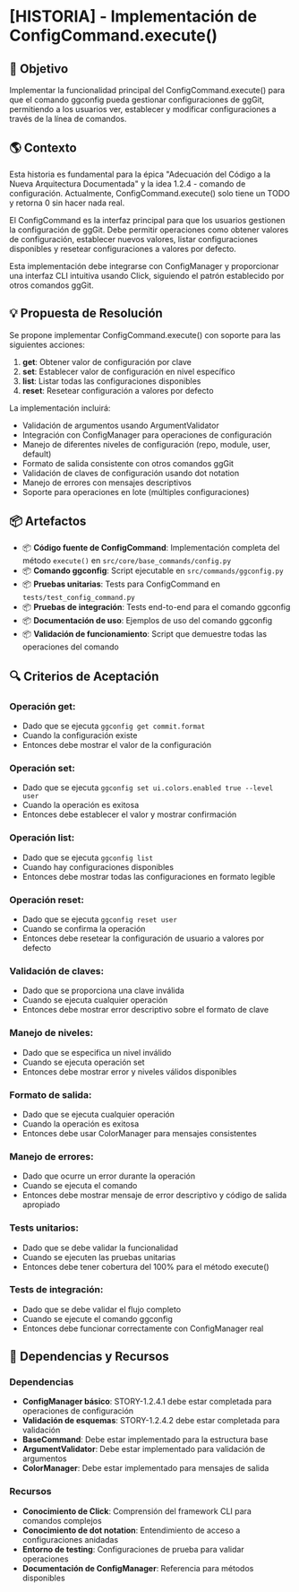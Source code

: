# [HISTORIA] - Implementación de ConfigCommand.execute()

## 🎯 Objetivo

Implementar la funcionalidad principal del ConfigCommand.execute() para que el comando ggconfig pueda gestionar configuraciones de ggGit, permitiendo a los usuarios ver, establecer y modificar configuraciones a través de la línea de comandos.

## 🌎 Contexto

Esta historia es fundamental para la épica "Adecuación del Código a la Nueva Arquitectura Documentada" y la idea 1.2.4 - comando de configuración. Actualmente, ConfigCommand.execute() solo tiene un TODO y retorna 0 sin hacer nada real.

El ConfigCommand es la interfaz principal para que los usuarios gestionen la configuración de ggGit. Debe permitir operaciones como obtener valores de configuración, establecer nuevos valores, listar configuraciones disponibles y resetear configuraciones a valores por defecto.

Esta implementación debe integrarse con ConfigManager y proporcionar una interfaz CLI intuitiva usando Click, siguiendo el patrón establecido por otros comandos ggGit.

## 💡 Propuesta de Resolución

Se propone implementar ConfigCommand.execute() con soporte para las siguientes acciones:

1. **get**: Obtener valor de configuración por clave
2. **set**: Establecer valor de configuración en nivel específico
3. **list**: Listar todas las configuraciones disponibles
4. **reset**: Resetear configuración a valores por defecto

La implementación incluirá:
- Validación de argumentos usando ArgumentValidator
- Integración con ConfigManager para operaciones de configuración
- Manejo de diferentes niveles de configuración (repo, module, user, default)
- Formato de salida consistente con otros comandos ggGit
- Validación de claves de configuración usando dot notation
- Manejo de errores con mensajes descriptivos
- Soporte para operaciones en lote (múltiples configuraciones)

## 📦 Artefactos

- 📦 **Código fuente de ConfigCommand**: Implementación completa del método `execute()` en `src/core/base_commands/config.py`
- 📦 **Comando ggconfig**: Script ejecutable en `src/commands/ggconfig.py`
- 📦 **Pruebas unitarias**: Tests para ConfigCommand en `tests/test_config_command.py`
- 📦 **Pruebas de integración**: Tests end-to-end para el comando ggconfig
- 📦 **Documentación de uso**: Ejemplos de uso del comando ggconfig
- 📦 **Validación de funcionamiento**: Script que demuestre todas las operaciones del comando

## 🔍 Criterios de Aceptación

### Operación get:
- Dado que se ejecuta `ggconfig get commit.format`
- Cuando la configuración existe
- Entonces debe mostrar el valor de la configuración

### Operación set:
- Dado que se ejecuta `ggconfig set ui.colors.enabled true --level user`
- Cuando la operación es exitosa
- Entonces debe establecer el valor y mostrar confirmación

### Operación list:
- Dado que se ejecuta `ggconfig list`
- Cuando hay configuraciones disponibles
- Entonces debe mostrar todas las configuraciones en formato legible

### Operación reset:
- Dado que se ejecuta `ggconfig reset user`
- Cuando se confirma la operación
- Entonces debe resetear la configuración de usuario a valores por defecto

### Validación de claves:
- Dado que se proporciona una clave inválida
- Cuando se ejecuta cualquier operación
- Entonces debe mostrar error descriptivo sobre el formato de clave

### Manejo de niveles:
- Dado que se especifica un nivel inválido
- Cuando se ejecuta operación set
- Entonces debe mostrar error y niveles válidos disponibles

### Formato de salida:
- Dado que se ejecuta cualquier operación
- Cuando la operación es exitosa
- Entonces debe usar ColorManager para mensajes consistentes

### Manejo de errores:
- Dado que ocurre un error durante la operación
- Cuando se ejecuta el comando
- Entonces debe mostrar mensaje de error descriptivo y código de salida apropiado

### Tests unitarios:
- Dado que se debe validar la funcionalidad
- Cuando se ejecuten las pruebas unitarias
- Entonces debe tener cobertura del 100% para el método execute()

### Tests de integración:
- Dado que se debe validar el flujo completo
- Cuando se ejecute el comando ggconfig
- Entonces debe funcionar correctamente con ConfigManager real

## 🔗 Dependencias y Recursos

### Dependencias

- **ConfigManager básico**: STORY-1.2.4.1 debe estar completada para operaciones de configuración
- **Validación de esquemas**: STORY-1.2.4.2 debe estar completada para validación
- **BaseCommand**: Debe estar implementado para la estructura base
- **ArgumentValidator**: Debe estar implementado para validación de argumentos
- **ColorManager**: Debe estar implementado para mensajes de salida

### Recursos

- **Conocimiento de Click**: Comprensión del framework CLI para comandos complejos
- **Conocimiento de dot notation**: Entendimiento de acceso a configuraciones anidadas
- **Entorno de testing**: Configuraciones de prueba para validar operaciones
- **Documentación de ConfigManager**: Referencia para métodos disponibles
